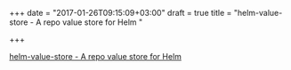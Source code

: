 +++
date = "2017-01-26T09:15:09+03:00"
draft = true
title = "helm-value-store - A repo value store for Helm "

+++

<p><a href="https://t.co/Xu5pT5riyc">helm-value-store - A repo value store for Helm </a></p>
